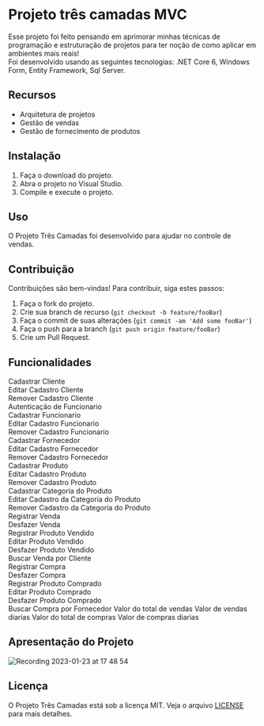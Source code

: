 # Projeto três camadas MVC

 Esse projeto foi feito pensando em aprimorar minhas técnicas de programação e estruturação de projetos para ter noção de como aplicar em ambientes mais reais!  
 Foi desenvolvido usando as seguintes tecnologias: .NET Core 6, Windows Form, Entity Framework, Sql Server.

## Recursos

- Arquitetura de projetos
- Gestão de vendas
- Gestão de fornecimento de produtos

## Instalação

1. Faça o download do projeto.
2. Abra o projeto no Visual Studio.
3. Compile e execute o projeto.

## Uso

O Projeto Três Camadas foi desenvolvido para ajudar no controle de vendas.

## Contribuição

Contribuições são bem-vindas! Para contribuir, siga estes passos:

1. Faça o fork do projeto.
2. Crie sua branch de recurso (`git checkout -b feature/fooBar`)
3. Faça o commit de suas alterações (`git commit -am 'Add some fooBar'`)
4. Faça o push para a branch (`git push origin feature/fooBar`)
5. Crie um Pull Request.

## Funcionalidades


Cadastrar Cliente  
Editar Cadastro Cliente  
Remover Cadastro Cliente  
Autenticação de Funcionario  
Cadastrar Funcionario  
Editar Cadastro Funcionario  
Remover Cadastro Funcionario  
Cadastrar Fornecedor  
Editar Cadastro Fornecedor  
Remover Cadastro Fornecedor  
Cadastrar Produto  
Editar Cadastro Produto  
Remover Cadastro Produto  
Cadastrar Categoria do Produto  
Editar Cadastro da Categoria do Produto  
Remover Cadastro da Categoria do Produto  
Registrar Venda  
Desfazer Venda  
Registrar Produto Vendido  
Editar Produto Vendido  
Desfazer Produto Vendido  
Buscar Venda por Cliente  
Registrar Compra  
Desfazer Compra  
Registrar Produto Comprado  
Editar Produto Comprado  
Desfazer Produto Comprado  
Buscar Compra por Fornecedor
Valor do total de vendas 
Valor de vendas diarias
Valor do total de compras
Valor de compras diarias


## Apresentação do Projeto

![Recording 2023-01-23 at 17 48 54](https://user-images.githubusercontent.com/77033790/214146934-60e885c8-f13e-4443-90bc-1f937494bb78.gif)


## Licença

O Projeto Três Camadas está sob a licença MIT. Veja o arquivo [LICENSE](LICENSE) para mais detalhes.






